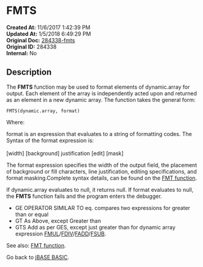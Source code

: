# FMTS

**Created At:** 11/6/2017 1:42:39 PM  
**Updated At:** 1/5/2018 6:49:29 PM  
**Original Doc:** [284338-fmts](https://docs.jbase.com/36868-jbase-basic/284338-fmts)  
**Original ID:** 284338  
**Internal:** No  

## Description

The **FMTS** function may be used to format elements of dynamic.array for output. Each element of the array is independently acted upon and returned as an element in a new dynamic array. The function takes the general form:

```
FMTS(dynamic.array, format)
```

Where:

format is an expression that evaluates to a string of formatting codes. The Syntax of the format expression is:<br><br>
[width] [background] justification [edit] [mask]

The format expression specifies the width of the output field, the placement of background or fill characters, line justification, editing specifications, and format masking.Complete syntax details, can be found on the [FMT function](./../fmt).

If dynamic.array evaluates to null, it returns null. If format evaluates to null, the **FMTS** function fails and the program enters the debugger.

- GE OPERATOR SIMILAR TO eq. compares two expressions for greater than or equal
- GT As Above, except Greater than
- GTS Add as per GES, except just greater than for dynamic array expression [FMUL](./../fmul)/[FDIV](./../fdiv)/[FADD](./../fadd)/[FSUB](./../fsub).

See also: [FMT function](./../fmt).

Go back to [jBASE BASIC](./../jbase-basic-programmers-reference-guide).
